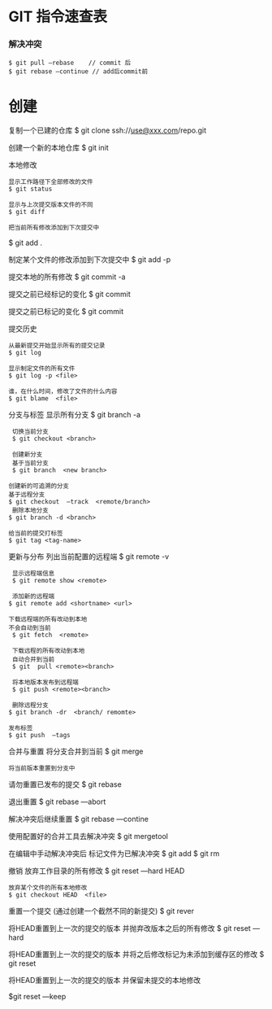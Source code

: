 # GIT 指令速查表

### 解决冲突
```
$ git pull —rebase    // commit 后
$ git rebase —continue // add后commit前
```
# 创建

复制一个已建的仓库
$ git clone ssh://use@xxx.com/repo.git

创建一个新的本地仓库
$ git init
 
本地修改

    显示工作路径下全部修改的文件
    $ git status

    显示与上次提交版本文件的不同
    $ git diff

    把当前所有修改添加到下次提交中
   $ git add .

   制定某个文件的修改添加到下次提交中
   $ git add -p <file>

   提交本地的所有修改
   $ git commit -a

   提交之前已经标记的变化
   $ git commit

   提交之前已标记的变化
   $ git commit

提交历史
   
    从最新提交开始显示所有的提交记录
    $ git log

    显示制定文件的所有文件
    $ git log -p <file>

    谁，在什么时间，修改了文件的什么内容
    $ git blame  <file>

分支与标签
     显示所有分支
     $ git branch -a

     切换当前分支
     $ git checkout <branch>

     创建新分支
     基于当前分支
     $ git branch  <new branch>
    
    创建新的可追溯的分支
    基于远程分支
    $ git checkout  —track  <remote/branch>
     删除本地分支
    $ git branch -d <branch>

    给当前的提交打标签
    $ git tag <tag-name>

更新与分布
     列出当前配置的远程端
     $ git remote -v

     显示远程端信息
     $ git remote show <remote>

     添加新的远程端
    $ git remote add <shortname> <url>
    
    下载远程端的所有改动到本地
    不会自动到当前
     $ git fetch  <remote>
    
     下载远程的所有改动到本地
     自动合并到当前
     $ git  pull <remote><branch>
     
     将本地版本发布到远程端
     $ git push <remote><branch>
   
     删除远程分支
    $ git branch -dr  <branch/ remomte>
   
    发布标签
    $ git push  —tags
    
合并与重置
     将分支合并到当前
     $ git merge <branch>
  
    将当前版本重置到分支中
   请勿重置已发布的提交
   $ git rebase <branch>
   
   退出重置
    $ git  rebase —abort
    
   解决冲突后继续重置
   $ git rebase  —contine
  
   使用配置好的合并工具去解决冲突
   $ git mergetool
   
   在编辑中手动解决冲突后
   标记文件为已解决冲突
   $ git add <resolved-file>
   $ git rm <resole-file>

撤销
    放弃工作目录的所有修改
    $ git reset   —hard HEAD
  
    放弃某个文件的所有本地修改
    $ git checkout HEAD  <file>
    
   重置一个提交
   (通过创建一个截然不同的新提交)
  $ git rever <commit> 
   
   将HEAD重置到上一次的提交的版本
   并抛弃改版本之后的所有修改
   $ git reset —hard <commit>

  将HEAD重置到上一次的提交的版本
  并将之后修改标记为未添加到缓存区的修改
  $ git reset <commit>
  
 将HEAD重置到上一次的提交的版本
 并保留未提交的本地修改
  
$git reset —keep <commit>

    
        
     
     

 
   

  
